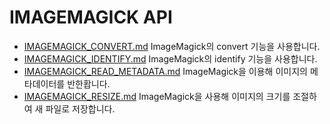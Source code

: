 # IMAGEMAGICK API
* [IMAGEMAGICK_CONVERT.md](IMAGEMAGICK_CONVERT.md) ImageMagick의 convert 기능을 사용합니다.
* [IMAGEMAGICK_IDENTIFY.md](IMAGEMAGICK_IDENTIFY.md) ImageMagick의 identify 기능을 사용합니다.
* [IMAGEMAGICK_READ_METADATA.md](IMAGEMAGICK_READ_METADATA.md) ImageMagick을 이용해 이미지의 메타데이터를 반한홥니다.
* [IMAGEMAGICK_RESIZE.md](IMAGEMAGICK_RESIZE.md) ImageMagick을 사용해 이미지의 크기를 조절하여 새 파일로 저장합니다.
